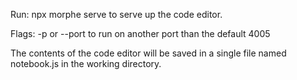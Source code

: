 Run: npx morphe serve to serve up the code editor. 

Flags: 
-p or --port <port number> to run on another port than the default 4005 

The contents of the code editor will be saved in a single file named notebook.js in the working directory. 